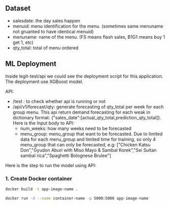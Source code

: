 ## Dataset
- salesdate: the day sales happen
- menuid: menu identification for the menu. (sometimes same menuname not gruanted to have identical menuid)
- menuname: name of the menu. (FS means flash sales, B1G1 means buy 1 get 1, etc)
- qty_total: total of menu ordered

## ML Deployment
Inside legit-test/api we could see the deployment script for this application. The deployment use XGBoost model.

API:
- /test : to check whether api is running or not
- /api/v1/forecast/qty: generate forecasting of qty_total per week for each group menu. This api return demand forecasting for each weak in dictionary format: {"sales_date":[actual_qty_total,prediction_qty_total]}. Here is the Input body to API:
  - num_weeks: how many weeks need to be forecasted
  - menu_group: menu_group that want to be forecasted. Due to limited data for each menu_group and limited time for training, so only 4 menu_group that can only be forecasted, e.g: ["Chicken Katsu Don","Gyudon Aburi with Miso Mayo & Sambal Korek","Sei Sultan sambal rica","Spaghetti Bolognese Brulee"]

Here is the step to run the model using API:
### 1. Create Docker container

```bash
docker build -t app-image-name .

docker run -d --name container-name -p 5000:5000 app-image-name
```
